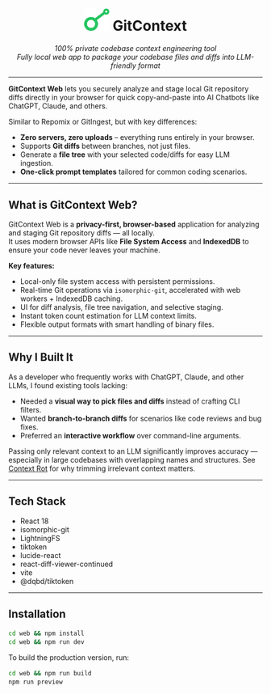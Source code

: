 <h1 align="center">
  <img src="./web/public/gitcontext.svg" width="50">
  <span>GitContext</span>
</h1>

<p align="center">
  <em>100% private codebase context engineering tool<br>
  Fully local web app to package your codebase files and diffs into LLM-friendly format</em>
</p>

---

**GitContext Web** lets you securely analyze and stage local Git repository diffs directly in your browser for quick copy-and-paste into AI Chatbots like ChatGPT, Claude, and others.

Similar to Repomix or GitIngest, but with key differences:

- **Zero servers, zero uploads** – everything runs entirely in your browser.  
- Supports **Git diffs** between branches, not just files.  
- Generate a **file tree** with your selected code/diffs for easy LLM ingestion.  
- **One-click prompt templates** tailored for common coding scenarios.

---

## What is GitContext Web?

GitContext Web is a **privacy-first, browser-based** application for analyzing and staging Git repository diffs — all locally.  
It uses modern browser APIs like **File System Access** and **IndexedDB** to ensure your code never leaves your machine.

**Key features:**
- Local-only file system access with persistent permissions.
- Real-time Git operations via `isomorphic-git`, accelerated with web workers + IndexedDB caching.
- UI for diff analysis, file tree navigation, and selective staging.
- Instant token count estimation for LLM context limits.
- Flexible output formats with smart handling of binary files.

---

## Why I Built It

As a developer who frequently works with ChatGPT, Claude, and other LLMs, I found existing tools lacking:

- Needed a **visual way to pick files and diffs** instead of crafting CLI filters.
- Wanted **branch-to-branch diffs** for scenarios like code reviews and bug fixes.
- Preferred an **interactive workflow** over command-line arguments.

Passing only relevant context to an LLM significantly improves accuracy — especially in large codebases with overlapping names and structures. See [Context Rot](https://research.trychroma.com/context-rot) for why trimming irrelevant context matters.

---

## Tech Stack

- React 18
- isomorphic-git
- LightningFS
- tiktoken
- lucide-react
- react-diff-viewer-continued
- vite
- @dqbd/tiktoken

---

## Installation

```bash
cd web && npm install
cd web && npm run dev
```

To build the production version, run:

```bash
cd web && npm run build
npm run preview
```
